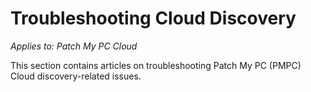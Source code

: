 # Troubleshooting Cloud Discovery

_Applies to: Patch My PC Cloud_

This section contains articles on troubleshooting Patch My PC (PMPC) Cloud discovery-related issues.
